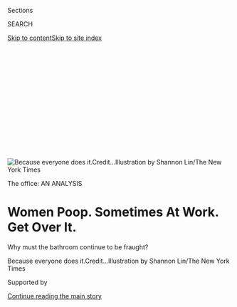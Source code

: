 <div id="app">

<div>

<div>

<div>

<div class="NYTAppHideMasthead css-ikk3s8 e1suatyy0">

<div class="section css-133zg39 e1suatyy2">

<div class="css-eph4ug er09x8g0">

<div class="css-6n7j50">

</div>

<span class="css-1dv1kvn">Sections</span>

<div class="css-10488qs">

<span class="css-1dv1kvn">SEARCH</span>

</div>

[Skip to content](#site-content)[Skip to site
index](#site-index)

</div>

<div class="css-10698na e1huz5gh0">

</div>

</div>

</div>

</div>

<div data-aria-hidden="false">

<div id="site-content" data-role="main">

<div>

<div class="css-1aor85t" style="opacity:0.000000001;z-index:-1;visibility:hidden">

<div class="css-1hqnpie">

<div class="css-epjblv">

<span class="css-17xtcya">[Style](/section/style)</span><span class="css-x15j1o">|</span><span class="css-fwqvlz">Women
Poop. Sometimes At Work. Get Over
It.</span>

</div>

<div class="css-k008qs">

<div class="css-1iwv8en">

<span class="css-18z7m18"></span>

<div>

</div>

</div>

<span class="css-1n6z4y">https://nyti.ms/2LB2vrA</span>

<div class="css-1705lsu">

<div class="css-4xjgmj">

<div class="css-4skfbu" data-role="toolbar" data-aria-label="Social Media Share buttons, Save button, and Comments Panel with current comment count" data-testid="share-tools">

  - 
  - 
  - 
  - 
    
    <div class="css-6n7j50">
    
    </div>

  - 
  - 

</div>

</div>

</div>

</div>

</div>

</div>

<div id="NYT_TOP_BANNER_REGION" class="css-11qgg8s">

</div>

<div id="fullBleedHeaderContent">

<div class="css-9fsmc8">

![<span class="css-16f3y1r e13ogyst0" data-aria-hidden="true">Because
everyone does
it.</span><span class="css-cnj6d5 e1z0qqy90" itemprop="copyrightHolder"><span class="css-1ly73wi e1tej78p0">Credit...</span><span><span>Illustration
by Shannon Lin/The New York
Times</span></span></span>](https://static01.graylady3jvrrxbe.onion/images/2019/09/17/fashion/17office-bathroom-1/17office-bathroom-1-articleLarge.png?quality=75&auto=webp&disable=upscale)

</div>

<div class="css-1pumfk">

The office: AN ANALYSIS

<div class="css-1vkm6nb ehdk2mb0">

# Women Poop. Sometimes At Work. Get Over It.

</div>

Why must the bathroom continue to be fraught?

</div>

<div class="css-nwzfg5 e1gnum310">

<span class="css-1f9pvn2 style">Because everyone does
it.</span><span class="css-cnj6d5 e1z0qqy90" itemprop="copyrightHolder"><span class="css-1ly73wi e1tej78p0">Credit...</span><span><span>Illustration
by Shannon Lin/The New York Times</span></span></span>

</div>

<div id="sponsor-wrapper" class="css-1hyfx7x">

<div id="sponsor-slug" class="css-19vbshk">

Supported by

</div>

[Continue reading the main
story](#after-sponsor)

<div id="sponsor" class="ad sponsor-wrapper" style="text-align:center;height:100%;display:block">

</div>

<div id="after-sponsor">

</div>

</div>

<div class="css-1wx1auc e1gnum311">

<div class="css-18e8msd">

<div class="css-vp77d3 epjyd6m0">

<div class="css-1baulvz">

By [<span class="css-1baulvz" itemprop="name">Jessica
Bennett</span>](https://www.nytimes3xbfgragh.onion/by/jessica-bennett)
and <span class="css-1baulvz last-byline" itemprop="name">Amanda
McCall</span>

</div>

</div>

  - 
    
    <div class="css-ld3wwf e16638kd2">
    
    Published Sept. 17, 2019Updated Sept. 20,
    2019
    
    </div>

  - 
    
    <div class="css-4xjgmj">
    
    <div class="css-pvvomx" data-role="toolbar" data-aria-label="Social Media Share buttons, Save button, and Comments Panel with current comment count" data-testid="share-tools">
    
      - 
      - 
      - 
      - 
        
        <div class="css-6n7j50">
        
        </div>
    
      - 
      - 
    
    </div>
    
    </div>

</div>

</div>

</div>

<div class="section meteredContent css-1r7ky0e" name="articleBody" itemprop="articleBody">

<div class="css-1fanzo5 StoryBodyCompanionColumn">

<div class="css-53u6y8">

There once was a woman who walked regularly from her office in Midtown
Manhattan to a hotel across the street in order to use the restroom, and
that woman may have been one of us.

That woman had a friend, at another office job, who carried a book of
matches and a can of air freshener in her purse — more willing to set
off the office fire alarm than leave any hint of odor in a public
lavatory.

That friend had another friend, at another office job, who repeatedly
forced her body to do the deed so quickly — racing from cubicle to
bathroom and back, in an effort to deflect attention from what she might
be doing in there — that it led to a semi-serious hemorrhoid problem.

As her former colleague put it: “She was pooping at the speed of pee.”

Remember the children’s book, “[Everyone
Poops](https://www.amazon.com/Everyone-Turtleback-School-Library-Binding/dp/0613685725/ref=sr_1_1?keywords=everybody+poops&qid=1568487804&s=books&sr=1-1)”?
It is meant to teach kids that defecating is a natural, healthy part of
digestion, and it does so by illustrating a wide variety of creatures —
dogs, cats, snakes, whales, hippos, little boys — happily defecating.
But you know who you won’t see defecating in that book, happily or
unhappily? Women.

</div>

</div>

<div class="css-1fanzo5 StoryBodyCompanionColumn">

<div class="css-53u6y8">

***\[Read our full package,*** **[*“The Office: An In-Depth Analysis of
Workplace User
Behavior.”*](https://www.nytimes3xbfgragh.onion/interactive/2019/09/17/style/the-office.html)*\]***

We may be living in an age where certain pockets of the corporate world
are breathlessly adapting to women’s needs — company-subsidized tampons,
salary workshops, lactation rooms. But even in the world’s most
progressive workplace, it’s not a stretch to think that you might have
an empowered female executive leading a meeting at one moment and then
sneaking off to another floor to relieve herself, the next.

Poop shame is real — and it disproportionately affects women, who suffer
[from higher rates of irritable bowel syndrome and inflammatory bowel
disease](https://gi.org/topics/common-gi-problems-in-women/). In other
words, the patriarchy has seeped into women’s intestinal tracts. Let’s
call it the pootriarchy.

Girls aren’t born with poo shame — it’s something they’re taught.

In “[Psychology in the
Bathroom](https://www.amazon.com/Psychology-Bathroom-Nick-Haslam/dp/0230368255),”
the psychologist Nicholas Haslam writes that girls tend to be toilet
trained earlier than boys, learning at a young age to neatly keep their
bodily functions contained (our words, not his).

When those girls get a bit older, they learn to pass gas silently —
while boys do it loudly, and think it’s hilarious. (Yes, there is a kind
of Kinsey scale to gas-passing and it goes like this: According to a
study called “[Fecal
Matters”](https://www.jstor.org/stable/10.1525/sp.2005.52.3.315?seq=1#page_scan_tab_contents)
that was published in a journal called “Social Problems,” adult
heterosexual men are far more likely to engage in scatological humor
than heterosexual women and are more likely to report intentionally
passing gas. Gay men are less likely to intentionally pass gas than
heterosexual women, and lesbian women are somewhere in between.)

“If a boy farts, everyone laughs, including the boy,” said Sarah Albee,
the author of “[Poop Happened\!: A History of the World from the Bottom
Up](https://www.amazon.com/Poop-Happened-History-World-Bottom/dp/0802720773).”
“If a girl farts, she is mortified.”

</div>

</div>

<div class="css-1fanzo5 StoryBodyCompanionColumn">

<div class="css-53u6y8">

Which is not to say that anxious poopers or audible flatulators of all
genders don’t exist: Indeed, a male friend of ours, a U.S. Marine,
recently explained that he often changes out of his military uniform and
into another while on base in order to enter an entirely different
facility to use the restroom. (He was one of three individuals who
responded to a survey we sent out to 100 people, mostly women, about
fecal habits at work. Even with the cloak of anonymity, apparently
nobody wanted to talk about it.)

But while boys and men are more likely to develop
“[paruresis](https://www.ncbi.nlm.nih.gov/pubmed/24056834),” the
D.S.M.-recognized medical term for pee-shyness — theorized by some to
stem, in part, from the pressure of standing next to each other at open
urinals — it is women who are more likely to have “parcopresis,” the
corresponding bowel movement anxiety, which is not in the D.S.M.,
according to a variety of fecal scholars.

“The bathroom is saturated with gender in fascinating ways,” said Mr.
Haslam, a professor of psychology at the University of Melbourne, who
noted that women’s aversion, particularly at work, is not entirely
unfounded: One unpublished study he mentions in his book found that a
woman who excused herself to go to the bathroom was evaluated more
negatively than one who excused herself to tend to “paperwork” — while
there was no difference in the way participants viewed the men.

“At one level it’s an association of women with purity,” said Mr.
Haslam, referring to the double standard. “At another it’s a double
standard applied to hygiene and civility, where the weight falls
disproportionately on women to be clean, odorless and groomed.”

Or, as one of the woman interviewed in that “Fecal Matters” study put
it: “Women are supposed to be non-poopers.”

For most of history, it would seem, they have fallen in line — adopting
all sorts of creative ways to avoid mention, inference, acknowledgment,
or God forbid, smell, even when inside the bathroom.

</div>

</div>

<div class="css-1fanzo5 StoryBodyCompanionColumn">

<div class="css-53u6y8">

According to Ms. Albee, in the Gold Rush days, while the men on the open
range would simply find a shrub or pop a squat, prairie women would form
elaborate protective circles to shield one another. “They’d all stand in
a circle, facing out, holding their skirts out to the side to form a
‘wall,’” she said. “Then one at a time, they’d take turns going to the
bathroom in the middle of the circle, away from prying eyes.”

These days, bathroom camouflage antics look far less sisterly.

There are those who engage in the Flush Hush, which involves flushing
the toilet over and over again to drown out any sound.

There is the Scatological Standoff, in which two or more women sit
silently in stalls next to one another, waiting for one to break the
silence and have a bowel movement first — or simply give up and retreat
back to their cubicle, only to begin the same standoff an hour later.

And then there’s the Poop Dupe — when you walk into the bathroom, see a
co-worker you know, and immediately beeline to the mirror to check your
hair. (Because you’d rather be known as superficial than defecating,
obviously.)

Or maybe you just hold it. According to a[recent survey of 1,000
Canadian
women](http://news.nationalpost.com/2013/04/30/is-pooping-the-last-taboo-for-women-at-work/),
71 percent said they go “to great lengths to avoid defecating —
especially in a public washroom.” (Is it any surprise to hear that women
are more constipated than men?)

Historians have long noted that public facilities were created for — and
built by — men, and bathrooms are no exception. Most architects are men,
most plumbers are men, and early public facilities were tailored to the
white men — and then later, white women — who were engaging in public
life enough to use them.

</div>

</div>

<div class="css-1fanzo5 StoryBodyCompanionColumn">

<div class="css-53u6y8">

Which might help explain why nobody stopped to think that just because
the square footage of a bathroom facility may be equal, that doesn’t
mean you can necessarily fit an equal number of stalls. Men’s room users
have the luxury of urinals and speed, while women — who must contend
with things like periods, changing-tables, one-piece rompers and wiping
— [take longer to use the
restroom](https://journals.sagepub.com/doi/abs/10.1177/0885412206295846),
while doing so with less real estate.

In Congress, women didn’t have their own bathrooms on the House floor
until 2011 (2011\! When there were 76 of them serving\!) while those in
the Senate got theirs off the Senate floor in 1993.

“I didn’t have the five minutes to get” to the restroom “and then the
five minutes to get back,” Rep. Donna F. Edwards (D-Md.),[told the
Washington
Post](https://www.washingtonpost.com/lifestyle/style/women-in-the-house-get-a-restroom/2011/07/28/gIQAFgdwfI_story.html)
in 2011. “I would have missed a vote.”

Previously, those female House members had to trek out of chambers and
fight off tourists in another hall — a scene that reminded us of “Hidden
Figures,” the film about the early black women scientists of NASA, who
[had to hike half a mile to the closest segregated women’s restroom to
relieve
themselves](https://www.thecut.com/2017/01/hidden-figures-shows-how-a-bathroom-break-can-change-history.html).
The scene may have been fictional, but suffice to say, women of color
have had to endure much worse.

And then there are the biological factors at play.

According to the work of Dr. Robynne Chutkan, an integrative
gastroenterologist and the author of “Gutbliss,” women’s poop anxiety
might not simply be cultural or even psychological. It could be
physical, as there are actually some profound differences between the
female and male digestive tracts, beginning with the length of the
colon, which is longer in women (Dr. Chutkan calls it the “voluptuous
Venus”).

“What that extra length in the colon does is create this redundancy,
these sort of extra twists and turns,”[she has
said](https://www.theatlantic.com/health/archive/2013/10/what-we-eat-affects-everything/279922/).
“Think of the male colon as kind of a gentle horseshoe, and the female
colon as being a tangled-up Slinky.”

</div>

</div>

<div class="css-1fanzo5 StoryBodyCompanionColumn">

<div class="css-53u6y8">

As it turns out, the ideal position for a person to comfortably relieve
their bowels — at least according to gastroenterologists — is a lot like
a squat, with the knees at a 90-degree angle to the waist, and not a
seated position. Which means that perhaps all of us should be investing
in a[squatty
potty](https://www.theguardian.com/news/2018/nov/30/bowel-movement-change-the-way-you-poo-squatty-potty-toilet?CMP=Share_iOSApp_Other)
to prop up our feet, but particularly those of us with a tangled up
Slinky for a colon, sitting on a toilet in an office building that was
built for the height of men.

Or, a better idea: We could invest in educating girls to accept their
bodies as they are, along with all the smells and sounds that come with
it. Because, quite frankly, women have enough crap to deal with.

</div>

</div>

<div>

</div>

<div class="css-1fanzo5 StoryBodyCompanionColumn">

<div class="css-53u6y8">

[Jessica Bennett](http://jessicabennett.com/) writes on gender and
culture, and is pretty sure this is not the type of writing her parents
expected when she told them she’d taken a job at The New York Times.

[Amanda McCall](https://amandacmccall.com/) is a writer, producer and
co-author of the book “Grandma’s Dead: Breaking Bad News With Baby
Animals.”

</div>

</div>

</div>

<div>

</div>

<div>

</div>

<div>

</div>

<div>

<div id="bottom-wrapper" class="css-1ede5it">

<div id="bottom-slug" class="css-l9onyx">

Advertisement

</div>

[Continue reading the main
story](#after-bottom)

<div id="bottom" class="ad bottom-wrapper" style="text-align:center;height:100%;display:block;min-height:90px">

</div>

<div id="after-bottom">

</div>

</div>

</div>

</div>

</div>

## Site Index

<div>

</div>

## Site Information Navigation

  - [© <span>2020</span> <span>The New York Times
    Company</span>](https://help.nytimes3xbfgragh.onion/hc/en-us/articles/115014792127-Copyright-notice)

<!-- end list -->

  - [NYTCo](https://www.nytco.com/)
  - [Contact
    Us](https://help.nytimes3xbfgragh.onion/hc/en-us/articles/115015385887-Contact-Us)
  - [Work with us](https://www.nytco.com/careers/)
  - [Advertise](https://nytmediakit.com/)
  - [T Brand Studio](http://www.tbrandstudio.com/)
  - [Your Ad
    Choices](https://www.nytimes3xbfgragh.onion/privacy/cookie-policy#how-do-i-manage-trackers)
  - [Privacy](https://www.nytimes3xbfgragh.onion/privacy)
  - [Terms of
    Service](https://help.nytimes3xbfgragh.onion/hc/en-us/articles/115014893428-Terms-of-service)
  - [Terms of
    Sale](https://help.nytimes3xbfgragh.onion/hc/en-us/articles/115014893968-Terms-of-sale)
  - [Site
    Map](https://spiderbites.nytimes3xbfgragh.onion)
  - [Help](https://help.nytimes3xbfgragh.onion/hc/en-us)
  - [Subscriptions](https://www.nytimes3xbfgragh.onion/subscription?campaignId=37WXW)

</div>

</div>

</div>

</div>
